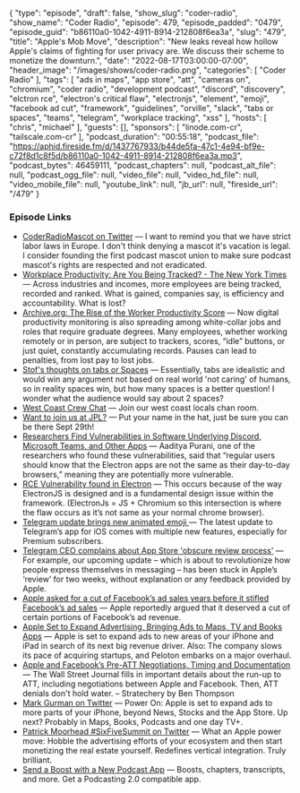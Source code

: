 {
  "type": "episode",
  "draft": false,
  "show_slug": "coder-radio",
  "show_name": "Coder Radio",
  "episode": 479,
  "episode_padded": "0479",
  "episode_guid": "b86110a0-1042-4911-8914-212808f6ea3a",
  "slug": "479",
  "title": "Apple's Mob Move",
  "description": "New leaks reveal how hollow Apple's claims of fighting for user privacy are. We discuss their scheme to monetize the downturn.",
  "date": "2022-08-17T03:00:00-07:00",
  "header_image": "/images/shows/coder-radio.png",
  "categories": [
    "Coder Radio"
  ],
  "tags": [
    "ads in maps",
    "app store",
    "att",
    "cameras on",
    "chromium",
    "coder radio",
    "development podcast",
    "discord",
    "discovery",
    "elctron rce",
    "electron's critical flaw",
    "electronjs",
    "element",
    "emoji",
    "facebook ad cut",
    "framework",
    "guidelines",
    "orville",
    "slack",
    "tabs or spaces",
    "teams",
    "telegram",
    "workplace tracking",
    "xss"
  ],
  "hosts": [
    "chris",
    "michael"
  ],
  "guests": [],
  "sponsors": [
    "linode.com-cr",
    "tailscale.com-cr"
  ],
  "podcast_duration": "00:55:18",
  "podcast_file": "https://aphid.fireside.fm/d/1437767933/b44de5fa-47c1-4e94-bf9e-c72f8d1c8f5d/b86110a0-1042-4911-8914-212808f6ea3a.mp3",
  "podcast_bytes": 46459111,
  "podcast_chapters": null,
  "podcast_alt_file": null,
  "podcast_ogg_file": null,
  "video_file": null,
  "video_hd_file": null,
  "video_mobile_file": null,
  "youtube_link": null,
  "jb_url": null,
  "fireside_url": "/479"
}


### Episode Links

  * [CoderRadioMascot on Twitter](https://twitter.com/crmascot/status/1559090879608094720?s=21&t=1qi3GcfKmSMawrujFfKXWQ "CoderRadioMascot on Twitter") — I want to remind you that we have strict labor laws in Europe. I don't think denying a mascot it's vacation is legal. I consider founding the first podcast mascot union to make sure podcast mascot's rights are respected and not eradicated.
  * [Workplace Productivity: Are You Being Tracked? - The New York Times](https://www.nytimes.com/interactive/2022/08/14/business/worker-productivity-tracking.html "Workplace Productivity: Are You Being Tracked? - The New York Times") — Across industries and incomes, more employees are being tracked, recorded and ranked. What is gained, companies say, is efficiency and accountability. What is lost?
  * [Archive.org: The Rise of the Worker Productivity Score](http://web.archive.org/web/20220815021317/https://www.nytimes.com/interactive/2022/08/14/business/worker-productivity-tracking.html "Archive.org: The Rise of the Worker Productivity Score") — Now digital productivity monitoring is also spreading among white-collar jobs and roles that require graduate degrees. Many employees, whether working remotely or in person, are subject to trackers, scores, “idle” buttons, or just quiet, constantly accumulating records. Pauses can lead to penalties, from lost pay to lost jobs.
  * [Stof's thoughts on tabs or Spaces](https://paste.docs.lol/reader/EnforcesAurelias "Stof's thoughts on tabs or Spaces") — Essentially, tabs are idealistic and would win any argument not based on real world 'not caring' of humans, so in reality spaces win, but how many spaces is a better question! I wonder what the audience would say about 2 spaces?
  * [West Coast Crew Chat](https://bit.ly/westcoastcrew "West Coast Crew Chat") — Join our west coast locals chan room.
  * [Want to join us at JPL?](https://nextcloud.tuxies.party/apps/forms/FjFmqmReikJH2BwR "Want to join us at JPL?") — Put your name in the hat, just be sure you can be there Sept 29th!
  * [Researchers Find Vulnerabilities in Software Underlying Discord, Microsoft Teams, and Other Apps](https://www.vice.com/en/article/m7gb7y/researchers-find-vulnerability-in-software-underlying-discord-microsoft-teams-and-other-apps "Researchers Find Vulnerabilities in Software Underlying Discord, Microsoft Teams, and Other Apps") — Aaditya Purani, one of the researchers who found these vulnerabilities, said that “regular users should know that the Electron apps are not the same as their day-to-day browsers,” meaning they are potentially more vulnerable. 
  * [RCE Vulnerability found in Electron](https://www.reddit.com/r/programming/comments/wmpchx/comment/ik32z40 "RCE Vulnerability found in Electron") — This occurs because of the way ElectronJS is designed and is a fundamental design issue within the framework. (ElectronJs = JS + Chromium so this intersection is where the flaw occurs as it’s not same as your normal chrome browser).
  * [Telegram update brings new animated emoji ](https://9to5mac.com/2022/08/13/telegram-app-store-apple-complained-emoji/ "Telegram update brings new animated emoji ") — The latest update to Telegram’s app for iOS comes with multiple new features, especially for Premium subscribers.
  * [Telegram CEO complains about App Store 'obscure review process'](https://9to5mac.com/2022/08/11/telegram-app-store-obscure-review-process/ "Telegram CEO complains about App Store 'obscure review process'") — For example, our upcoming update – which is about to revolutionize how people express themselves in messaging – has been stuck in Apple’s ‘review’ for two weeks, without explanation or any feedback provided by Apple.
  * [Apple asked for a cut of Facebook’s ad sales years before it stifled Facebook’s ad sales](https://www.theverge.com/2022/8/12/23303095/apple-meta-facebook-ad-sales-subscription "Apple asked for a cut of Facebook’s ad sales years before it stifled Facebook’s ad sales") — Apple reportedly argued that it deserved a cut of certain portions of Facebook’s ad revenue.
  * [Apple Set to Expand Advertising, Bringing Ads to Maps, TV and Books Apps](https://www.bloomberg.com/news/newsletters/2022-08-14/apple-aapl-set-to-expand-advertising-bringing-ads-to-maps-tv-and-books-apps-l6tdqqmg "Apple Set to Expand Advertising, Bringing Ads to Maps, TV and Books Apps") — Apple is set to expand ads to new areas of your iPhone and iPad in search of its next big revenue driver. Also: The company slows its pace of acquiring startups, and Peloton embarks on a major overhaul.
  * [Apple and Facebook’s Pre-ATT Negotiations, Timing and Documentation](https://stratechery.com/2022/apple-and-facebooks-pre-att-negotiations-timing-and-documentation-atts-impact/ "Apple and Facebook’s Pre-ATT Negotiations, Timing and Documentation") — The Wall Street Journal fills in important details about the run-up to ATT, including negotiations between Apple and Facebook. Then, ATT denials don't hold water. – Stratechery by Ben Thompson
  * [Mark Gurman on Twitter](https://twitter.com/markgurman/status/1558846839746506752 "Mark Gurman on Twitter") — Power On: Apple is set to expand ads to more parts of your iPhone, beyond News, Stocks and the App Store. Up next? Probably in Maps, Books, Podcasts and one day TV+.
  * [Patrick Moorhead #SixFiveSummit on Twitter](https://twitter.com/patrickmoorhead/status/1558878168685154306 "Patrick Moorhead #SixFiveSummit on Twitter") — What an Apple power move: Hobble the advertising efforts of your ecosystem and then start monetizing the real estate yourself. Redefines vertical integration. Truly brilliant.
  * [Send a Boost with a New Podcast App](https://podcastindex.org/apps?appTypes=app&elements=Value "Send a Boost with a New Podcast App") — Boosts, chapters, transcripts, and more. Get a Podcasting 2.0 compatible app.


